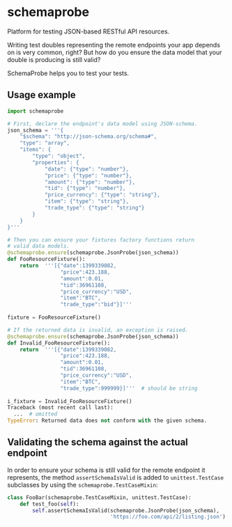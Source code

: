 schemaprobe
===========

Platform for testing JSON-based RESTful API resources.


Writing test doubles representing the remote endpoints your app depends on 
is very common, right? But how do you ensure the data model that your double 
is producing is still valid? 

SchemaProbe helps you to test your tests. 


Usage example
-------------

```python
import schemaprobe

# First, declare the endpoint's data model using JSON-schema. 
json_schema = '''{
    "$schema": "http://json-schema.org/schema#",
    "type": "array",
    "items": {
        "type": "object",
        "properties": {
            "date": {"type": "number"},
            "price": {"type": "number"},
            "amount": {"type": "number"},
            "tid": {"type": "number"},
            "price_currency": {"type": "string"},
            "item": {"type": "string"},
            "trade_type": {"type": "string"}
        }
    }
}'''

# Then you can ensure your fixtures factory functions return 
# valid data models.
@schemaprobe.ensure(schemaprobe.JsonProbe(json_schema))
def FooResourceFixture():
    return  '''[{"date":1399339082,
                 "price":423.188,
                 "amount":0.01,
                 "tid":36961108,
                 "price_currency":"USD",
                 "item":"BTC",
                 "trade_type":"bid"}]'''
 
fixture = FooResourceFixture()

# If the returned data is invalid, an exception is raised.
@schemaprobe.ensure(schemaprobe.JsonProbe(json_schema))
def Invalid_FooResourceFixture():
    return  '''[{"date":1399339082,
                 "price":423.188,
                 "amount":0.01,
                 "tid":36961108,
                 "price_currency":"USD",
                 "item":"BTC",
                 "trade_type":999999}]'''  # should be string
 
i_fixture = Invalid_FooResourceFixture()
Traceback (most recent call last):
  ...  # omitted
TypeError: Returned data does not conform with the given schema.
```

Validating the schema against the actual endpoint
-------------------------------------------------

In order to ensure your schema is still valid for the remote endpoint 
it represents, the method `assertSchemaIsValid` is added to 
`unittest.TestCase` subclasses by using the `schemaprobe.TestCaseMixin`: 

```python
class FooBar(schemaprobe.TestCaseMixin, unittest.TestCase):
    def test_foo(self):
        self.assertSchemaIsValid(schemaprobe.JsonProbe(json_schema),
                                 'https://foo.com/api/2/listing.json')
```
